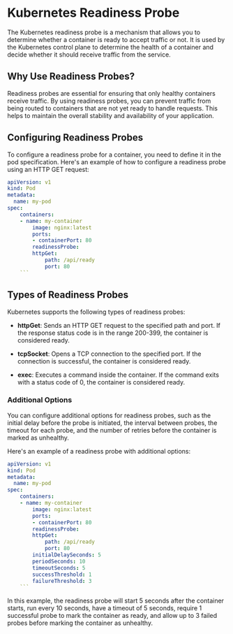 # Kubernetes Readiness Probe

The Kubernetes readiness probe is a mechanism that allows you to determine whether a container is ready to accept traffic or not. It is used by the Kubernetes control plane to determine the health of a container and decide whether it should receive traffic from the service.

## Why Use Readiness Probes?

Readiness probes are essential for ensuring that only healthy containers receive traffic. By using readiness probes, you can prevent traffic from being routed to containers that are not yet ready to handle requests. This helps to maintain the overall stability and availability of your application.

## Configuring Readiness Probes

To configure a readiness probe for a container, you need to define it in the pod specification. Here's an example of how to configure a readiness probe using an HTTP GET request:

````yaml
apiVersion: v1
kind: Pod
metadata:
  name: my-pod
spec:
    containers:
    - name: my-container
        image: nginx:latest
        ports:
        - containerPort: 80
        readinessProbe:
        httpGet:
            path: /api/ready
            port: 80
    ```
````

## Types of Readiness Probes

Kubernetes supports the following types of readiness probes:

- **httpGet**: Sends an HTTP GET request to the specified path and port. If the response status code is in the range 200-399, the container is considered ready.

- **tcpSocket**: Opens a TCP connection to the specified port. If the connection is successful, the container is considered ready.

- **exec**: Executes a command inside the container. If the command exits with a status code of 0, the container is considered ready.

### Additional Options

You can configure additional options for readiness probes, such as the initial delay before the probe is initiated, the interval between probes, the timeout for each probe, and the number of retries before the container is marked as unhealthy.

Here's an example of a readiness probe with additional options:

````yaml
apiVersion: v1
kind: Pod
metadata:
  name: my-pod
spec:
    containers:
    - name: my-container
        image: nginx:latest
        ports:
        - containerPort: 80
        readinessProbe:
        httpGet:
            path: /api/ready
            port: 80
        initialDelaySeconds: 5
        periodSeconds: 10
        timeoutSeconds: 5
        successThreshold: 1
        failureThreshold: 3
    ```
````

In this example, the readiness probe will start 5 seconds after the container starts, run every 10 seconds, have a timeout of 5 seconds, require 1 successful probe to mark the container as ready, and allow up to 3 failed probes before marking the container as unhealthy.
